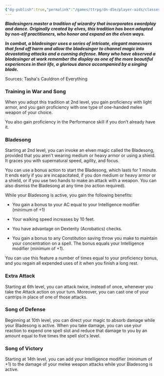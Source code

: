 ```yaml
---
{"dg-publish":true,"permalink":"/games/ttrpg/dn-d5e/player-aids/classes/class-specialisations/wizard-school-of-bladesinging/","tags":["TTRPG/DND/5e"],"noteIcon":""}
---
```



**_Bladesingers master a tradition of wizardry that incorporates swordplay and dance. Originally created by elves, this tradition has been adopted by non-elf practitioners, who honor and expand on the elven ways._**

**_In combat, a bladesinger uses a series of intricate, elegant maneuvers that fend off harm and allow the bladesinger to channel magic into devastating attacks and a cunning defense. Many who have observed a bladesinger at work remember the display as one of the more beautiful experiences in their life, a glorious dance accompanied by a singing blade._**

Sources: Tasha's Cauldron of Everything

### Training in War and Song

When you adopt this tradition at 2nd level, you gain proficiency with light armor, and you gain proficiency with one type of one-handed melee weapon of your choice.

You also gain proficiency in the Performance skill if you don’t already have it.

### Bladesong

Starting at 2nd level, you can invoke an elven magic called the Bladesong, provided that you aren't wearing medium or heavy armor or using a shield. It graces you with supernatural speed, agility, and focus.

You can use a bonus action to start the Bladesong, which lasts for 1 minute. It ends early if you are incapacitated, if you don medium or heavy armor or a shield, or if you use two hands to make an attack with a weapon. You can also dismiss the Bladesong at any time (no action required).

While your Bladesong is active, you gain the following benefits:

- You gain a bonus to your AC equal to your Intelligence modifier (minimum of +1)

- Your walking speed increases by 10 feet.

- You have advantage on Dexterity (Acrobatics) checks.

- You gain a bonus to any Constitution saving throw you make to maintain your concentration on a spell. The bonus equals your Intelligence modifier (minimum of +1).

You can use this feature a number of times equal to your proficiency bonus, and you regain all expended uses of it when you finish a long rest.

### Extra Attack

Starting at 6th level, you can attack twice, instead of once, whenever you take the Attack action on your turn. Moreover, you can cast one of your cantrips in place of one of those attacks.

### Song of Defense

Beginning at 10th level, you can direct your magic to absorb damage while your Bladesong is active. When you take damage, you can use your reaction to expend one spell slot and reduce that damage to you by an amount equal to five times the spell slot's level.

### Song of Victory

Starting at 14th level, you can add your Intelligence modifier (minimum of +1) to the damage of your melee weapon attacks while your Bladesong is active.

